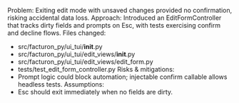 Problem: Exiting edit mode with unsaved changes provided no confirmation, risking accidental data loss.
Approach: Introduced an EditFormController that tracks dirty fields and prompts on Esc, with tests exercising confirm and decline flows.
Files changed:
  - src/facturon_py/ui_tui/__init__.py
  - src/facturon_py/ui_tui/edit_views/__init__.py
  - src/facturon_py/ui_tui/edit_views/edit_form.py
  - tests/test_edit_form_controller.py
Risks & mitigations:
  - Prompt logic could block automation; injectable confirm callable allows headless tests.
Assumptions:
  - Esc should exit immediately when no fields are dirty.
